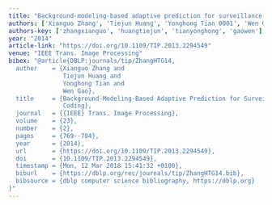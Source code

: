 ```yaml
---
title: "Background-modeling-based adaptive prediction for surveillance video coding"
authors: ['Xianguo Zhang', 'Tiejun Huang', 'Yonghong Tian 0001', 'Wen Gao 0001']
authors-key: ['zhangxianguo', 'huangtiejun', 'tianyonghong', 'gaowen']
year: "2014"
article-link: "https://doi.org/10.1109/TIP.2013.2294549"
venue: "IEEE Trans. Image Processing"
bibex: "@article{DBLP:journals/tip/ZhangHTG14,
  author    = {Xianguo Zhang and
               Tiejun Huang and
               Yonghong Tian and
               Wen Gao},
  title     = {Background-Modeling-Based Adaptive Prediction for Surveillance Video
               Coding},
  journal   = {{IEEE} Trans. Image Processing},
  volume    = {23},
  number    = {2},
  pages     = {769--784},
  year      = {2014},
  url       = {https://doi.org/10.1109/TIP.2013.2294549},
  doi       = {10.1109/TIP.2013.2294549},
  timestamp = {Mon, 12 Mar 2018 15:41:32 +0100},
  biburl    = {https://dblp.org/rec/journals/tip/ZhangHTG14.bib},
  bibsource = {dblp computer science bibliography, https://dblp.org}
}"
---
```

